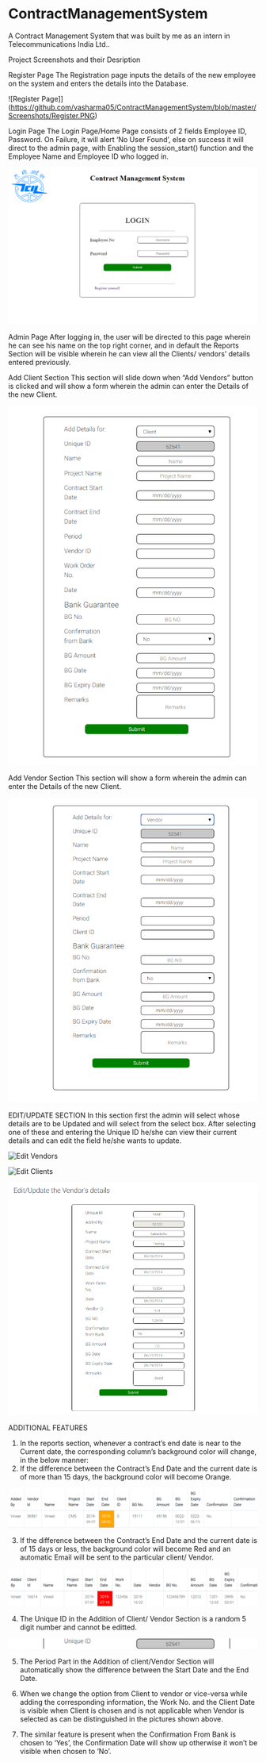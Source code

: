 # ContractManagementSystem
A Contract Management System that was built by me as an intern in Telecommunications India Ltd..

Project Screenshots and their Desription

Register Page
The Registration page inputs the details of the new employee on the system and enters the details into the Database.

![Register Page]](https://github.com/vasharma05/ContractManagementSystem/blob/master/Screenshots/Register.PNG)

Login Page
The Login Page/Home Page consists of 2 fields Employee ID, Password. On Failure, it will alert ‘No User Found’, else on success it will direct to the admin page, with Enabling the session_start() function and the Employee Name and Employee ID who logged in.

![Login Page](https://github.com/vasharma05/ContractManagementSystem/blob/master/Screenshots/Login.PNG)

Admin Page
After logging in, the user will be directed to this page wherein he can see his name on the top right corner, and in default the Reports Section will be visible wherein he can view all the Clients/ vendors’ details entered previously.

Add Client Section
This section will slide down when “Add Vendors” button is clicked and will show a form wherein the admin can enter the Details of the new Client.

![Add Clients](https://github.com/vasharma05/ContractManagementSystem/blob/master/Screenshots/Add%20Clients.PNG)

Add Vendor Section
This section will show a form wherein the admin can enter the Details of the new Client.

![Add Vendors](https://github.com/vasharma05/ContractManagementSystem/blob/master/Screenshots/Add%20Vendors.PNG)

EDIT/UPDATE SECTION
In this section first the admin will select whose details are to be Updated and will select from the select box. After selecting one of these and entering the Unique ID he/she can view their current details and can edit the field he/she wants to update.

![Edit Vendors](https://github.com/vasharma05/ContractManagementSystem/blob/master/Screenshots/Edit%20Vendors.PNG)

![Edit Clients](https://github.com/vasharma05/ContractManagementSystem/blob/master/Screenshots/Edit%20Clients.PNG)

![Edit Clients](https://github.com/vasharma05/ContractManagementSystem/blob/master/Screenshots/Edit%20Client%20Open.PNG)

ADDITIONAL FEATURES
1. In the reports section, whenever a contract’s end date is near to the Current date, the corresponding column’s background color will change, in the below manner:
2. If the difference between the Contract’s End Date and the current date is of more than 15 days, the background color will become Orange.

![Orange](https://github.com/vasharma05/ContractManagementSystem/blob/master/Screenshots/Orange.PNG)

3. If the difference between the Contract’s End Date and the current date is of 15 days or less, the background color will become Red and an automatic Email will be sent to the particular client/ Vendor.

![Red](https://github.com/vasharma05/ContractManagementSystem/blob/master/Screenshots/Red.PNG)

4. The Unique ID in the Addition of Client/ Vendor Section is a random 5 digit number and cannot be editted.

![](https://github.com/vasharma05/ContractManagementSystem/blob/master/Screenshots/image.0YXIB0.png)

5. The Period Part in the Addition of client/Vendor Section will automatically show the difference between the Start Date and the End Date.

6. When we change the option from Client to vendor or vice-versa while adding the corresponding information, the Work No. and the Client Date is visible when Client is chosen and is not applicable when Vendor is selected as can be distinguished in the pictures shown above.

7. The similar feature is present when the Confirmation From Bank is chosen to ‘Yes’, the Confirmation Date will show up otherwise it won’t be visible when chosen to ‘No’.
